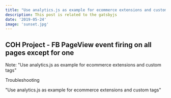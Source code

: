 ```yaml
---
title: "Use analytics.js as example for ecommerce extensions and custom tags"
description: This post is related to the gatsbyjs
date: '2019-05-24'
image: 'sunset.jpg'
---
```

## COH Project - FB PageView event firing on all pages except for one
Note: "Use analytics.js as example for ecommerce extensions and custom tags"

Troubleshooting
<p>
   "Use analytics.js as example for ecommerce extensions and custom tags"
<p>
  


